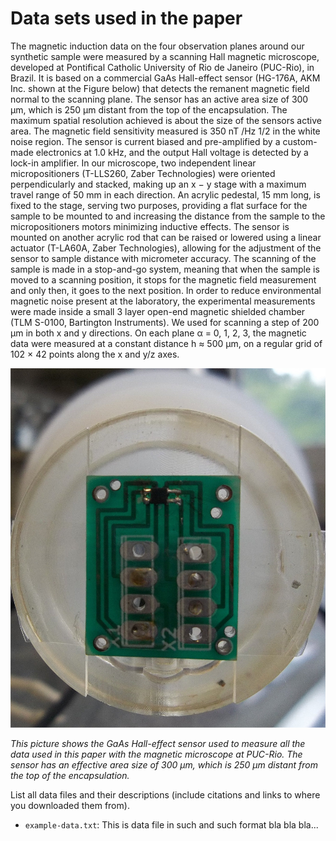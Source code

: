 # Data sets used in the paper

The magnetic induction data on the four observation planes around our synthetic sample were measured by a
scanning Hall magnetic microscope, developed at Pontifical Catholic University of Rio de Janeiro (PUC-Rio), in Brazil.
It is based on a commercial GaAs Hall-effect sensor (HG-176A, AKM Inc. shown at the Figure below) that detects the remanent magnetic field
normal to the scanning plane. The sensor has an active area size of 300 μm, which is 250 μm distant from the top of the
encapsulation. The maximum spatial resolution achieved is about the size of the sensors active area. The magnetic field
sensitivity measured is 350 nT /Hz 1/2 in the white noise region. The sensor is current biased and pre-amplified by a
custom-made electronics at 1.0 kHz, and the output Hall voltage is detected by a lock-in amplifier. In our microscope,
two independent linear micropositioners (T-LLS260, Zaber Technologies) were oriented perpendicularly and stacked,
making up an x − y stage with a maximum travel range of 50 mm in each direction. An acrylic pedestal, 15 mm
long, is fixed to the stage, serving two purposes, providing a flat surface for the sample to be mounted to and increasing
the distance from the sample to the micropositioners motors minimizing inductive effects. The sensor is mounted
on another acrylic rod that can be raised or lowered using a linear actuator (T-LA60A, Zaber Technologies), allowing
for the adjustment of the sensor to sample distance with micrometer accuracy. The scanning of the sample is made
in a stop-and-go system, meaning that when the sample is moved to a scanning position, it stops for the magnetic field
measurement and only then, it goes to the next position. In order to reduce environmental magnetic noise present at
the laboratory, the experimental measurements were made inside a small 3 layer open-end magnetic shielded chamber
(TLM S-0100, Bartington Instruments). We used for scanning a step of 200 μm in both x and y directions. On each
plane α = 0, 1, 2, 3, the magnetic data were measured at a constant distance h ≈ 500 μm, on a regular grid of 102 × 42
points along the x and y/z axes.

![Picture of the GaAs Hall-effect sensor HG-176A, AKM Inc](fig/HG_176A.JPG)

*This picture shows the GaAs Hall-effect sensor used to measure all the data used in this paper with the magnetic microscope at PUC-Rio. The sensor has an effective area size of 300 μm, which is 250 μm distant from the top of the encapsulation.*

List all data files and their descriptions (include citations and links to
where you downloaded them from).


* `example-data.txt`: This is data file in such and such format bla bla bla...
